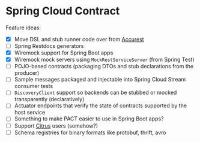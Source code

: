 # Spring Cloud Contract

Feature ideas:

- [x] Move DSL and stub runner code over from [Accurest](https://github.com/Codearte/accurest)
- [ ] Spring Restdocs generators
- [x] Wiremock support for Spring Boot apps
- [x] Wiremock mock servers using `MockRestServiceServer` (from Spring Test)
- [ ] POJO-based contracts (packaging DTOs and stub declarations from the producer)
- [ ] Sample messages packaged and injectable into Spring Cloud Stream consumer tests
- [ ] `DiscoveryClient` support so backends can be stubbed or mocked transparently (declaratively)
- [ ] Actuator endpoints that verify the state of contracts supported by the host service
- [ ] Something to make PACT easier to use in Spring Boot apps?
- [ ] Support [Citrus](http://www.citrusframework.org/) users (somehow?)
- [ ] Schema registries for binary formats like protobuf, thrift, avro
